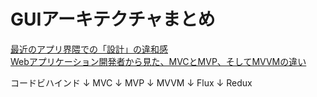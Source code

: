 
# GUIアーキテクチャまとめ

[最近のアプリ界隈での「設計」の違和感](https://quesera2.hatenablog.jp/entry/2018/06/14/022504)  
[Webアプリケーション開発者から見た、MVCとMVP、そしてMVVMの違い](https://qiita.com/shinkuFencer/items/f2651073fb71416b6cd7)  

コードビハインド
↓
MVC
↓
MVP
↓
MVVM
↓
Flux
↓
Redux

